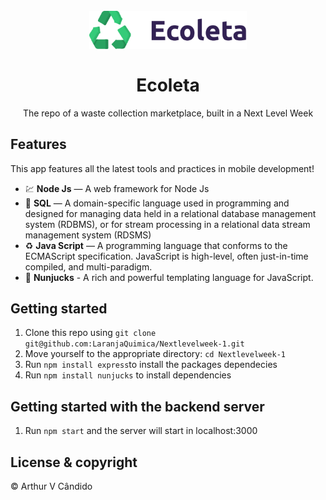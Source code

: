 <h1 align="center">
<br>
<img src="https://github.com/LaranjaQuimica/Nextlevelweek-1/blob/master/public/icones/logo.svg" alt="Logo" width="50%" >
  <br>
  <br>
Ecoleta
</h1>
<p align="center">The repo of a waste collection marketplace, built in a Next Level Week</p>

## Features

This app features all the latest tools and practices in mobile development!


- 💹 **Node Js** — A web framework for Node Js
- 📄 **SQL** — A domain-specific language used in programming and designed for managing data held in a relational database management system (RDBMS), or for stream processing in a relational data stream management system (RDSMS)
- ♻️ **Java Script** — A programming language that conforms to the ECMAScript specification. JavaScript is high-level, often just-in-time compiled, and multi-paradigm.
- 🚗 **Nunjucks** - A rich and powerful templating language for JavaScript.

## Getting started

1. Clone this repo using `git clone git@github.com:LaranjaQuimica/Nextlevelweek-1.git`
2. Move yourself to the appropriate directory: `cd Nextlevelweek-1`<br/>
3. Run `npm install express`to install the packages dependecies<br/>
4. Run `npm install nunjucks` to install dependencies<br/>

## Getting started with the backend server
1. Run `npm start` and the server will start in localhost:3000 

## License & copyright

© Arthur V Cândido

